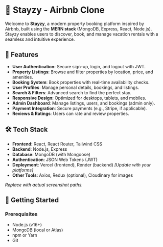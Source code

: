 # 🏡 Stayzy - Airbnb Clone

Welcome to **Stayzy**, a modern property booking platform inspired by Airbnb, built using the **MERN stack** (MongoDB, Express, React, Node.js). Stayzy enables users to discover, book, and manage vacation rentals with a seamless and intuitive experience.

## 🌟 Features

- **User Authentication**: Secure sign-up, login, and logout with JWT.
- **Property Listings**: Browse and filter properties by location, price, and amenities.
- **Booking System**: Book properties with real-time availability checks.
- **User Profiles**: Manage personal details, bookings, and listings.
- **Search & Filters**: Advanced search to find the perfect stay.
- **Responsive Design**: Optimized for desktops, tablets, and mobiles.
- **Admin Dashboard**: Manage listings, users, and bookings (admin only).
- **Payment Integration**: Secure payments (e.g., Stripe, if applicable).
- **Reviews & Ratings**: Users can rate and review properties.

## 🛠️ Tech Stack

- **Frontend**: React, React Router, Tailwind CSS
- **Backend**: Node.js, Express
- **Database**: MongoDB (with Mongoose)
- **Authentication**: JSON Web Tokens (JWT)
- **Deployment**: Vercel (frontend), Render (backend) *[Update with your platforms]*
- **Other Tools**: Axios, Redux (optional), Cloudinary for images


*Replace with actual screenshot paths.*

## 🚀 Getting Started

### Prerequisites

- Node.js (v16+)
- MongoDB (local or Atlas)
- npm or Yarn
- Git
